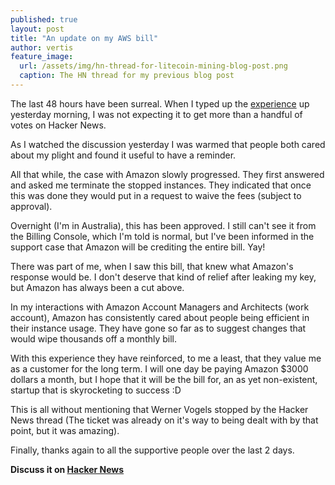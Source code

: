 ```yaml
---
published: true
layout: post
title: "An update on my AWS bill"
author: vertis
feature_image:
  url: /assets/img/hn-thread-for-litecoin-mining-blog-post.png
  caption: The HN thread for my previous blog post
---
```


The last 48 hours have been surreal. When I typed up the [experience](https://vertis.io/2013/12/16/unauthorised-litecoin-mining.html) up yesterday morning, I was not expecting it to get more than a handful of votes on Hacker News.

As I watched the discussion yesterday I was warmed that people both cared about my plight and found it useful to have a reminder.
<!--more-->
All that while, the case with Amazon slowly progressed. They first answered and asked me terminate the stopped instances. They indicated that once this was done they would put in a request to waive the fees (subject to approval).

Overnight (I'm in Australia), this has been approved. I still can't see it from the Billing Console, which I'm told is normal, but I've been informed in the support case that Amazon will be crediting the entire bill. Yay!

There was part of me, when I saw this bill, that knew what Amazon's response would be. I don't deserve that kind of relief after leaking my key, but Amazon has always been a cut above.

In my interactions with Amazon Account Managers and Architects (work account), Amazon has consistently cared about people being efficient in their instance usage. They have gone so far as to suggest changes that would wipe thousands off a monthly bill.

With this experience they have reinforced, to me a least, that they value me as a customer for the long term. I will one day be paying Amazon $3000 dollars a month, but I hope that it will be the bill for, an as yet non-existent, startup that is skyrocketing to success :D

This is all without mentioning that Werner Vogels stopped by the Hacker News thread (The ticket was already on it's way to being dealt with by that point, but it was amazing).

Finally, thanks again to all the supportive people over the last 2 days.

__Discuss it on [Hacker News](https://news.ycombinator.com/item?id=6917618)__
